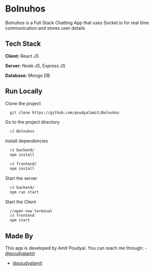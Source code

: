 # Bolnuhos

Bolnuhos is a Full Stack Chatting App that uses Socket.io for real time communication and stores user details 

## Tech Stack

**Client:** React JS

**Server:** Node JS, Express JS

**Database:** Mongo DB
  
## Run Locally

Clone the project

```bash
  git clone https://github.com/poudyalamit/Bolnuhos
```

Go to the project directory

```bash
  cd Bolnuhos
```

Install dependencies

```bash
  cd backend/
  npm install
```

```bash
  cd frontend/
  npm install
```

Start the server

```bash
  cd backend/
  npm run start
```
Start the Client

```bash
  //open now terminal
  cd frontend
  npm start
```
## Made By
This app is developed by Amit Poudyal. You can reach me through: - [@poudyalamit](https://www.linkedin.com/in/amit-poudyal)
- [@poudyalamit](https://github.com/poudyalamit)

